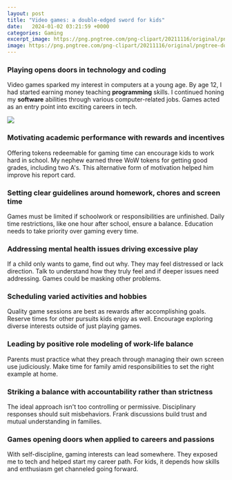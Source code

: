 ```yaml
---
layout: post
title: "Video games: a double-edged sword for kids"
date:   2024-01-02 03:21:59 +0000
categories: Gaming
excerpt_image: https://png.pngtree.com/png-clipart/20211116/original/pngtree-double-sword-stroke-icon-png-image_6942721.png
image: https://png.pngtree.com/png-clipart/20211116/original/pngtree-double-sword-stroke-icon-png-image_6942721.png
---
```


### Playing opens doors in **technology** and **coding**
Video games sparked my interest in computers at a young age. By age 12, I had started earning money teaching **programming** skills. I continued honing my **software** abilities through various computer-related jobs. Games acted as an entry point into exciting careers in tech.

![](https://png.pngtree.com/png-clipart/20211116/original/pngtree-double-sword-stroke-icon-png-image_6942721.png)
### Motivating academic performance with **rewards** and **incentives** 
Offering tokens redeemable for gaming time can encourage kids to work hard in school. My nephew earned three WoW tokens for getting good grades, including two A's. This alternative form of motivation helped him improve his report card. 
### Setting clear guidelines around **homework**, **chores** and **screen time**
Games must be limited if schoolwork or responsibilities are unfinished. Daily time restrictions, like one hour after school, ensure a balance. Education needs to take priority over gaming every time.
### Addressing **mental health** issues driving excessive play
If a child only wants to game, find out why. They may feel distressed or lack direction. Talk to understand how they truly feel and if deeper issues need addressing. Games could be masking other problems.  
### Scheduling varied activities and **hobbies**
Quality game sessions are best as rewards after accomplishing goals. Reserve times for other pursuits kids enjoy as well. Encourage exploring diverse interests outside of just playing games.
### Leading by positive **role modeling** of work-life **balance**
Parents must practice what they preach through managing their own screen use judiciously. Make time for family amid responsibilities to set the right example at home. 
### Striking a balance with **accountability** rather than **strictness** 
The ideal approach isn't too controlling or permissive. Disciplinary responses should suit misbehaviors. Frank discussions build trust and mutual understanding in families.
### Games opening doors when applied to **careers** and **passions**   
With self-discipline, gaming interests can lead somewhere. They exposed me to tech and helped start my career path. For kids, it depends how skills and enthusiasm get channeled going forward.